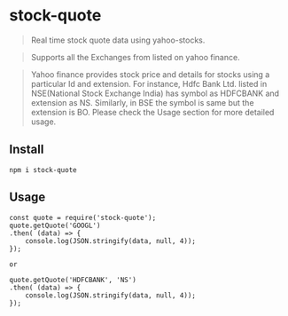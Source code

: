 # stock-quote

> Real time stock quote data using yahoo-stocks.

> Supports all the Exchanges from listed on yahoo finance.

> Yahoo finance provides stock price and details for stocks using a particular Id and extension. For instance, Hdfc Bank Ltd. listed in NSE(National Stock Exchange India) has symbol as HDFCBANK and extension as NS. Similarly, in BSE the symbol is same but the extension is BO. Please check the Usage section for more detailed usage.

## Install
```
npm i stock-quote
```
## Usage
```
const quote = require('stock-quote');
quote.getQuote('GOOGL')
.then( (data) => {
    console.log(JSON.stringify(data, null, 4));
});

or 

quote.getQuote('HDFCBANK', 'NS')
.then( (data) => {
    console.log(JSON.stringify(data, null, 4));
});



```
